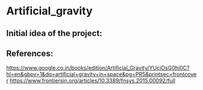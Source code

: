 # Artificial_gravity
## Initial idea of the project:
## References:
https://www.google.co.in/books/edition/Artificial_Gravity/YUcjOsG0hi0C?hl=en&gbpv=1&dq=artificial+gravity+in+space&pg=PR5&printsec=frontcover
https://www.frontiersin.org/articles/10.3389/fnsys.2015.00092/full

